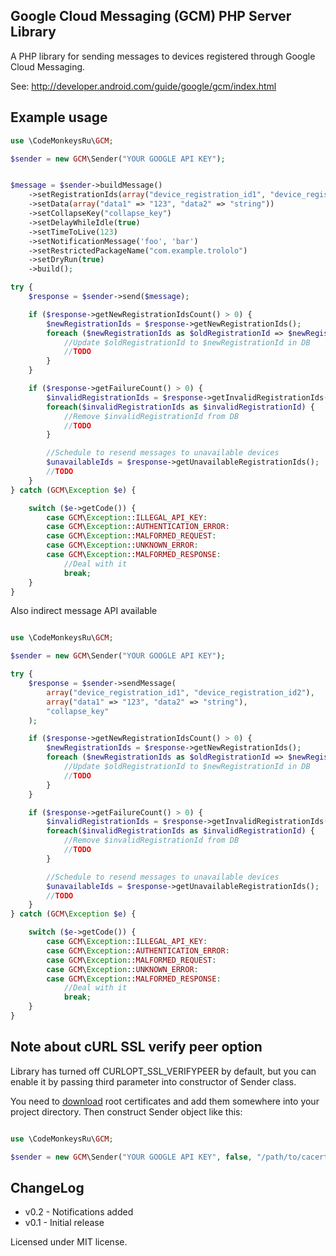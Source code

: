 Google Cloud Messaging (GCM) PHP Server Library
--------------------------------------------

A PHP library for sending messages to devices registered through Google Cloud Messaging.

See:
http://developer.android.com/guide/google/gcm/index.html

Example usage
-----------------------
```php
use \CodeMonkeysRu\GCM;

$sender = new GCM\Sender("YOUR GOOGLE API KEY");


$message = $sender->buildMessage()
    ->setRegistrationIds(array("device_registration_id1", "device_registration_id2"))
    ->setData(array("data1" => "123", "data2" => "string"))
    ->setCollapseKey("collapse_key")
    ->setDelayWhileIdle(true)
    ->setTimeToLive(123)
    ->setNotificationMessage('foo', 'bar')
    ->setRestrictedPackageName("com.example.trololo")
    ->setDryRun(true)
    ->build();

try {
    $response = $sender->send($message);

    if ($response->getNewRegistrationIdsCount() > 0) {
        $newRegistrationIds = $response->getNewRegistrationIds();
        foreach ($newRegistrationIds as $oldRegistrationId => $newRegistrationId){
            //Update $oldRegistrationId to $newRegistrationId in DB
            //TODO
        }
    }

    if ($response->getFailureCount() > 0) {
        $invalidRegistrationIds = $response->getInvalidRegistrationIds();
        foreach($invalidRegistrationIds as $invalidRegistrationId) {
            //Remove $invalidRegistrationId from DB
            //TODO
        }

        //Schedule to resend messages to unavailable devices
        $unavailableIds = $response->getUnavailableRegistrationIds();
        //TODO
    }
} catch (GCM\Exception $e) {

    switch ($e->getCode()) {
        case GCM\Exception::ILLEGAL_API_KEY:
        case GCM\Exception::AUTHENTICATION_ERROR:
        case GCM\Exception::MALFORMED_REQUEST:
        case GCM\Exception::UNKNOWN_ERROR:
        case GCM\Exception::MALFORMED_RESPONSE:
            //Deal with it
            break;
    }
}
```

Also indirect message API available

```php

use \CodeMonkeysRu\GCM;

$sender = new GCM\Sender("YOUR GOOGLE API KEY");

try {
    $response = $sender->sendMessage(
        array("device_registration_id1", "device_registration_id2"),
        array("data1" => "123", "data2" => "string"),
        "collapse_key"
    );

    if ($response->getNewRegistrationIdsCount() > 0) {
        $newRegistrationIds = $response->getNewRegistrationIds();
        foreach ($newRegistrationIds as $oldRegistrationId => $newRegistrationId){
            //Update $oldRegistrationId to $newRegistrationId in DB
            //TODO
        }
    }

    if ($response->getFailureCount() > 0) {
        $invalidRegistrationIds = $response->getInvalidRegistrationIds();
        foreach($invalidRegistrationIds as $invalidRegistrationId) {
            //Remove $invalidRegistrationId from DB
            //TODO
        }

        //Schedule to resend messages to unavailable devices
        $unavailableIds = $response->getUnavailableRegistrationIds();
        //TODO
    }
} catch (GCM\Exception $e) {

    switch ($e->getCode()) {
        case GCM\Exception::ILLEGAL_API_KEY:
        case GCM\Exception::AUTHENTICATION_ERROR:
        case GCM\Exception::MALFORMED_REQUEST:
        case GCM\Exception::UNKNOWN_ERROR:
        case GCM\Exception::MALFORMED_RESPONSE:
            //Deal with it
            break;
    }
}

```

Note about cURL SSL verify peer option
-----------------------
Library has turned off CURLOPT_SSL_VERIFYPEER by default, but you can enable it by passing third parameter into constructor of Sender class.

You need to [download](http://curl.haxx.se/docs/caextract.html) root certificates and add them somewhere into your project directory. Then construct Sender object like this:

```php

use \CodeMonkeysRu\GCM;

$sender = new GCM\Sender("YOUR GOOGLE API KEY", false, "/path/to/cacert.crt");

```


ChangeLog
----------------------
* v0.2 - Notifications added
* v0.1 - Initial release

Licensed under MIT license.
